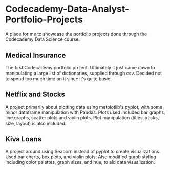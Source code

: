 # Codecademy-Data-Analyst-Portfolio-Projects

A place for me to showcase the portfolio projects done through the Codecademy Data Science course.

## Medical Insurance
The first Codecademy portfolio project. Ultimately it just came down to manipulating a large list of dictionaries, supplied through csv. Decided not to spend too much time on it since it's quite basic.

## Netflix and Stocks
A project primarily about plotting data using matplotlib's pyplot, with some minor dataframe manipulation with Pandas. Plots used included bar graphs, line graphs, scatter plots and violin plots. Plot manipulation (titles, xticks, size, layout) is also included.
## Kiva Loans
A project around using Seaborn instead of pyplot to create visualizations. Used bar charts, box plots, and violin plots. Also modified graph styling including color palettes, graph sizes, and hue, to aid data visualization.